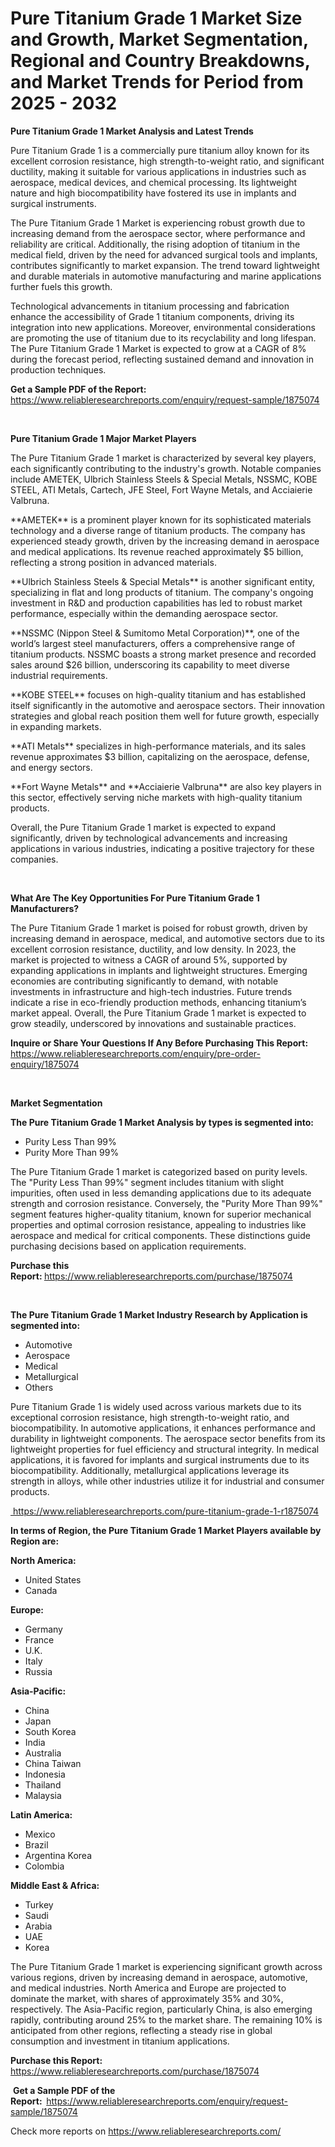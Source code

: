 <p><h1>Pure Titanium Grade 1 Market Size and Growth, Market Segmentation, Regional and Country Breakdowns, and Market Trends for Period from 2025 -  2032</h1></p><p><strong>Pure Titanium Grade 1 Market Analysis and Latest Trends</strong></p>
<p><p>Pure Titanium Grade 1 is a commercially pure titanium alloy known for its excellent corrosion resistance, high strength-to-weight ratio, and significant ductility, making it suitable for various applications in industries such as aerospace, medical devices, and chemical processing. Its lightweight nature and high biocompatibility have fostered its use in implants and surgical instruments.</p><p>The Pure Titanium Grade 1 Market is experiencing robust growth due to increasing demand from the aerospace sector, where performance and reliability are critical. Additionally, the rising adoption of titanium in the medical field, driven by the need for advanced surgical tools and implants, contributes significantly to market expansion. The trend toward lightweight and durable materials in automotive manufacturing and marine applications further fuels this growth.</p><p>Technological advancements in titanium processing and fabrication enhance the accessibility of Grade 1 titanium components, driving its integration into new applications. Moreover, environmental considerations are promoting the use of titanium due to its recyclability and long lifespan. The Pure Titanium Grade 1 Market is expected to grow at a CAGR of 8% during the forecast period, reflecting sustained demand and innovation in production techniques.</p></p>
<p><strong>Get a Sample PDF of the Report:&nbsp;</strong> <a href="https://www.reliableresearchreports.com/enquiry/request-sample/1875074?utm_campaign=2960&utm_medium=2&utm_source=Github&utm_content=ia&utm_term=03042025&utm_id=pure-titanium-grade-1">https://www.reliableresearchreports.com/enquiry/request-sample/1875074</a></p>
<p>&nbsp;</p>
<p><strong>Pure Titanium Grade 1 Major Market Players</strong></p>
<p><p>The Pure Titanium Grade 1 market is characterized by several key players, each significantly contributing to the industry's growth. Notable companies include AMETEK, Ulbrich Stainless Steels & Special Metals, NSSMC, KOBE STEEL, ATI Metals, Cartech, JFE Steel, Fort Wayne Metals, and Acciaierie Valbruna.</p><p>**AMETEK** is a prominent player known for its sophisticated materials technology and a diverse range of titanium products. The company has experienced steady growth, driven by the increasing demand in aerospace and medical applications. Its revenue reached approximately $5 billion, reflecting a strong position in advanced materials.</p><p>**Ulbrich Stainless Steels & Special Metals** is another significant entity, specializing in flat and long products of titanium. The company's ongoing investment in R&D and production capabilities has led to robust market performance, especially within the demanding aerospace sector.</p><p>**NSSMC (Nippon Steel & Sumitomo Metal Corporation)**, one of the world’s largest steel manufacturers, offers a comprehensive range of titanium products. NSSMC boasts a strong market presence and recorded sales around $26 billion, underscoring its capability to meet diverse industrial requirements.</p><p>**KOBE STEEL** focuses on high-quality titanium and has established itself significantly in the automotive and aerospace sectors. Their innovation strategies and global reach position them well for future growth, especially in expanding markets.</p><p>**ATI Metals** specializes in high-performance materials, and its sales revenue approximates $3 billion, capitalizing on the aerospace, defense, and energy sectors. </p><p>**Fort Wayne Metals** and **Acciaierie Valbruna** are also key players in this sector, effectively serving niche markets with high-quality titanium products. </p><p>Overall, the Pure Titanium Grade 1 market is expected to expand significantly, driven by technological advancements and increasing applications in various industries, indicating a positive trajectory for these companies.</p></p>
<p>&nbsp;</p>
<p><strong>What Are The Key Opportunities For Pure Titanium Grade 1 Manufacturers?</strong></p>
<p><p>The Pure Titanium Grade 1 market is poised for robust growth, driven by increasing demand in aerospace, medical, and automotive sectors due to its excellent corrosion resistance, ductility, and low density. In 2023, the market is projected to witness a CAGR of around 5%, supported by expanding applications in implants and lightweight structures. Emerging economies are contributing significantly to demand, with notable investments in infrastructure and high-tech industries. Future trends indicate a rise in eco-friendly production methods, enhancing titanium’s market appeal. Overall, the Pure Titanium Grade 1 market is expected to grow steadily, underscored by innovations and sustainable practices.</p></p>
<p><strong>Inquire or Share Your Questions If Any Before Purchasing This Report:</strong> <a href="https://www.reliableresearchreports.com/enquiry/pre-order-enquiry/1875074?utm_campaign=2960&utm_medium=2&utm_source=Github&utm_content=ia&utm_term=03042025&utm_id=pure-titanium-grade-1">https://www.reliableresearchreports.com/enquiry/pre-order-enquiry/1875074</a></p>
<p>&nbsp;</p>
<p><strong>Market Segmentation</strong></p>
<p><strong>The Pure Titanium Grade 1 Market Analysis by types is segmented into:</strong></p>
<p><ul><li>Purity Less Than 99%</li><li>Purity More Than 99%</li></ul></p>
<p><p>The Pure Titanium Grade 1 market is categorized based on purity levels. The "Purity Less Than 99%" segment includes titanium with slight impurities, often used in less demanding applications due to its adequate strength and corrosion resistance. Conversely, the "Purity More Than 99%" segment features higher-quality titanium, known for superior mechanical properties and optimal corrosion resistance, appealing to industries like aerospace and medical for critical components. These distinctions guide purchasing decisions based on application requirements.</p></p>
<p><strong>Purchase this Report:&nbsp;</strong><a href="https://www.reliableresearchreports.com/purchase/1875074?utm_campaign=2960&utm_medium=2&utm_source=Github&utm_content=ia&utm_term=03042025&utm_id=pure-titanium-grade-1">https://www.reliableresearchreports.com/purchase/1875074</a></p>
<p>&nbsp;</p>
<p><strong>The Pure Titanium Grade 1 Market Industry Research by Application is segmented into:</strong></p>
<p><ul><li>Automotive</li><li>Aerospace</li><li>Medical</li><li>Metallurgical</li><li>Others</li></ul></p>
<p><p>Pure Titanium Grade 1 is widely used across various markets due to its exceptional corrosion resistance, high strength-to-weight ratio, and biocompatibility. In automotive applications, it enhances performance and durability in lightweight components. The aerospace sector benefits from its lightweight properties for fuel efficiency and structural integrity. In medical applications, it is favored for implants and surgical instruments due to its biocompatibility. Additionally, metallurgical applications leverage its strength in alloys, while other industries utilize it for industrial and consumer products.</p></p>
<p><a href="https://www.reliableresearchreports.com/pure-titanium-grade-1-r1875074?utm_campaign=2960&utm_medium=2&utm_source=Github&utm_content=ia&utm_term=03042025&utm_id=pure-titanium-grade-1">&nbsp;https://www.reliableresearchreports.com/pure-titanium-grade-1-r1875074</a></p>
<p><strong>In terms of Region, the Pure Titanium Grade 1 Market Players available by Region are:</strong></p>
<p>
    <p> <strong> North America: </strong>
        <ul>
            <li>United States</li>
            <li>Canada</li>
        </ul>
        </p> 
    <p> <strong> Europe: </strong>
        <ul>
            <li>Germany</li>
            <li>France</li>
            <li>U.K.</li>
            <li>Italy</li>
            <li>Russia</li>
        </ul>
        </p> 
    <p> <strong> Asia-Pacific: </strong>
        <ul>
            <li>China</li>
            <li>Japan</li>
            <li>South Korea</li>
            <li>India</li>
            <li>Australia</li>
            <li>China Taiwan</li>
            <li>Indonesia</li>
            <li>Thailand</li>
            <li>Malaysia</li>
        </ul>
        </p> 
    <p> <strong> Latin America: </strong>
        <ul>
            <li>Mexico</li>
            <li>Brazil</li>
            <li>Argentina Korea</li>
            <li>Colombia</li>
        </ul>
        </p> 
    <p> <strong> Middle East & Africa: </strong>
        <ul>
            <li>Turkey</li>
            <li>Saudi</li>
            <li>Arabia</li>
            <li>UAE</li>
            <li>Korea</li>
        </ul>
    </p>
    </p>
<p><p>The Pure Titanium Grade 1 market is experiencing significant growth across various regions, driven by increasing demand in aerospace, automotive, and medical industries. North America and Europe are projected to dominate the market, with shares of approximately 35% and 30%, respectively. The Asia-Pacific region, particularly China, is also emerging rapidly, contributing around 25% to the market share. The remaining 10% is anticipated from other regions, reflecting a steady rise in global consumption and investment in titanium applications.</p></p>
<p><strong>Purchase this Report: </strong><a href="https://www.reliableresearchreports.com/purchase/1875074?utm_campaign=2960&utm_medium=2&utm_source=Github&utm_content=ia&utm_term=03042025&utm_id=pure-titanium-grade-1">https://www.reliableresearchreports.com/purchase/1875074</a></p>
<p>&nbsp;<strong>Get a Sample PDF of the Report:&nbsp;&nbsp;</strong><a href="https://www.reliableresearchreports.com/enquiry/request-sample/1875074?utm_campaign=2960&utm_medium=2&utm_source=Github&utm_content=ia&utm_term=03042025&utm_id=pure-titanium-grade-1">https://www.reliableresearchreports.com/enquiry/request-sample/1875074</a></p>
<p><strong></strong></p>
<p>Check more reports on <a href="https://www.reliableresearchreports.com/?utm_campaign=2960&utm_medium=2&utm_source=Github&utm_content=ia&utm_term=03042025&utm_id=pure-titanium-grade-1">https://www.reliableresearchreports.com/</a></p>